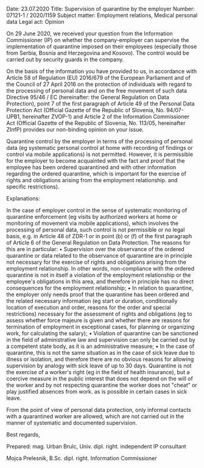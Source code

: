 Date: 23.07.2020
Title: Supervision of quarantine by the employer
Number: 07121-1 / 2020/1159
Subject matter: Employment relations, Medical personal data
Legal act: Opinion

On 29 June 2020, we received your question from the Information Commissioner (IP) on whether the company-employer can supervise the implementation of quarantine imposed on their employees (especially those from Serbia, Bosnia and Herzegovina and Kosovo). The control would be carried out by security guards in the company.

On the basis of the information you have provided to us, in accordance with Article 58 of Regulation (EU) 2016/679 of the European Parliament and of the Council of 27 April 2016 on the protection of individuals with regard to the processing of personal data and on the free movement of such data Directive 95/46 / EC (hereinafter: the General Regulation on Data Protection), point 7 of the first paragraph of Article 49 of the Personal Data Protection Act (Official Gazette of the Republic of Slovenia, No. 94/07-UPB1, hereinafter ZVOP-1) and Article 2 of the Information Commissioner Act (Official Gazette of the Republic of Slovenia, No. 113/05, hereinafter ZInfP) provides our non-binding opinion on your issue.

Quarantine control by the employer in terms of the processing of personal data (eg systematic personal control at home with recording of findings or control via mobile applications) is not permitted. However, it is permissible for the employer to become acquainted with the fact and proof that the employee has been ordered quarantined and with other information regarding the ordered quarantine, which is important for the exercise of rights and obligations arising from the employment relationship. and specific restrictions).

Explanations:

In the case of employer control in the sense of systematic monitoring of quarantine enforcement (eg visits by authorized workers at home or monitoring of movement via mobile applications), which involves the processing of personal data, such control is not permissible or no legal basis, e.g. in Article 48 of ZDR-1 or in point (b) or (f) of the first paragraph of Article 6 of the General Regulation on Data Protection. The reasons for this are in particular:
• Supervision over the observance of the ordered quarantine or data related to the observance of quarantine are in principle not necessary for the exercise of rights and obligations arising from the employment relationship. In other words, non-compliance with the ordered quarantine is not in itself a violation of the employment relationship or the employee's obligations in this area, and therefore in principle has no direct consequences for the employment relationship;
• In relation to quarantine, the employer only needs proof that the quarantine has been ordered and the related necessary information (eg start or duration, conditionally location of execution and order, reasons for the order and special restrictions) necessary for the assessment of rights and obligations (eg to assess whether force majeure is given and whether there are reasons for termination of employment in exceptional cases, for planning or organizing work, for calculating the salary);
• Violation of quarantine can be sanctioned in the field of administrative law and supervision can only be carried out by a competent state body, as it is an administrative measure;
• In the case of quarantine, this is not the same situation as in the case of sick leave due to illness or isolation, and therefore there are no obvious reasons for allowing supervision by analogy with sick leave of up to 30 days. Quarantine is not the exercise of a worker's right (eg in the field of health insurance), but a coercive measure in the public interest that does not depend on the will of the worker and by not respecting quarantine the worker does not "cheat" or play justified absences from work. as is possible in certain cases in sick leave.

From the point of view of personal data protection, only informal contacts with a quarantined worker are allowed, which are not carried out in the manner of systematic and documented supervision.

Best regards,

Prepared:
mag. Urban Brulc, Univ. dipl. right.
independent IP consultant

Mojca Prelesnik, B.Sc. dipl. right.
Information Commissioner
